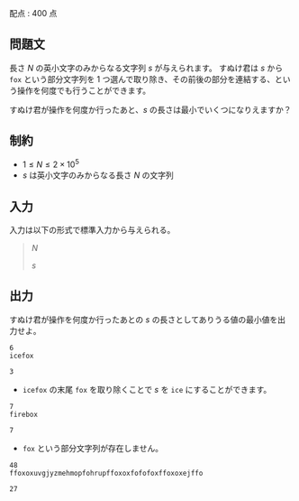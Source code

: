 配点 : $400$ 点

## 問題文

長さ $N$ の英小文字のみからなる文字列 $s$ が与えられます。
すぬけ君は $s$ から `fox` という部分文字列を $1$ つ選んで取り除き、その前後の部分を連結する、という操作を何度でも行うことができます。

すぬけ君が操作を何度か行ったあと、$s$ の長さは最小でいくつになりえますか？

## 制約

- $1 \leq N \leq 2 \times 10^{5}$
- $s$ は英小文字のみからなる長さ $N$ の文字列

## 入力

入力は以下の形式で標準入力から与えられる。

> $N$
> 
> $s$

## 出力

すぬけ君が操作を何度か行ったあとの $s$ の長さとしてありうる値の最小値を出力せよ。

```input1
6
icefox
```

```output1
3
```

- `icefox` の末尾 `fox` を取り除くことで $s$ を `ice` にすることができます。

```input2
7
firebox
```

```output2
7
```

- `fox` という部分文字列が存在しません。

```input3
48
ffoxoxuvgjyzmehmopfohrupffoxoxfofofoxffoxoxejffo
```

```output3
27
```